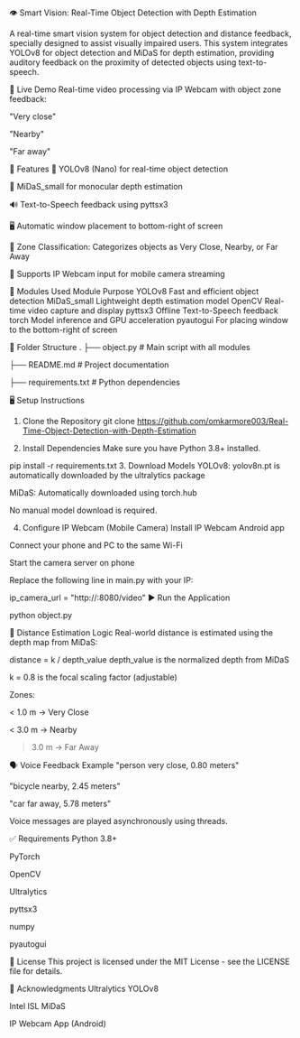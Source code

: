 👁️ Smart Vision: Real-Time Object Detection with Depth Estimation

A real-time smart vision system for object detection and distance feedback, specially designed to assist visually impaired users. This system integrates YOLOv8 for object detection and MiDaS for depth estimation, providing auditory feedback on the proximity of detected objects using text-to-speech.

📸 Live Demo
Real-time video processing via IP Webcam with object zone feedback:

"Very close"

"Nearby"

"Far away"


🚀 Features
🎯 YOLOv8 (Nano) for real-time object detection

🧠 MiDaS_small for monocular depth estimation

🔊 Text-to-Speech feedback using pyttsx3

🖥️ Automatic window placement to bottom-right of screen

🧠 Zone Classification: Categorizes objects as Very Close, Nearby, or Far Away

📡 Supports IP Webcam input for mobile camera streaming

🧩 Modules Used
Module	Purpose
YOLOv8	Fast and efficient object detection
MiDaS_small	Lightweight depth estimation model
OpenCV	Real-time video capture and display
pyttsx3	Offline Text-to-Speech feedback
torch	Model inference and GPU acceleration
pyautogui	For placing window to the bottom-right of screen

📂 Folder Structure
.
├── object.py            # Main script with all modules

├── README.md            # Project documentation

├── requirements.txt     # Python dependencies

🖥️ Setup Instructions
1. Clone the Repository
git clone https://github.com/omkarmore003/Real-Time-Object-Detection-with-Depth-Estimation

3. Install Dependencies
Make sure you have Python 3.8+ installed.

pip install -r requirements.txt
3. Download Models
YOLOv8: yolov8n.pt is automatically downloaded by the ultralytics package

MiDaS: Automatically downloaded using torch.hub

No manual model download is required.

4. Configure IP Webcam (Mobile Camera)
Install IP Webcam Android app

Connect your phone and PC to the same Wi-Fi

Start the camera server on phone

Replace the following line in main.py with your IP:

ip_camera_url = "http://<your-phone-ip>:8080/video"
▶️ Run the Application

python object.py

📐 Distance Estimation Logic
Real-world distance is estimated using the depth map from MiDaS:

distance = k / depth_value
depth_value is the normalized depth from MiDaS

k = 0.8 is the focal scaling factor (adjustable)

Zones:

< 1.0 m → Very Close

< 3.0 m → Nearby

> 3.0 m → Far Away

🗣️ Voice Feedback Example
"person very close, 0.80 meters"

"bicycle nearby, 2.45 meters"

"car far away, 5.78 meters"

Voice messages are played asynchronously using threads.

✅ Requirements
Python 3.8+

PyTorch

OpenCV

Ultralytics

pyttsx3

numpy

pyautogui

📄 License
This project is licensed under the MIT License - see the LICENSE file for details.

🙏 Acknowledgments
Ultralytics YOLOv8

Intel ISL MiDaS

IP Webcam App (Android)

